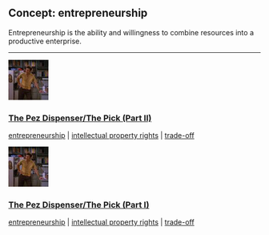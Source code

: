 ## Concept: entrepreneurship

Entrepreneurship is the ability and willingness to combine resources into a productive enterprise.

<hr>
<div class="clip-listing">
<img src="media/icons/pez_dispenser_pick_.jpg" alt="The Pez Dispenser/The Pick (Part II) icon">

### [The Pez Dispenser/The Pick (Part II)](../../clip/92/)

[entrepreneurship](/concept/entrepreneurship/) | [intellectual property rights](/concept/intellectual-property-rights/) | [trade-off](/concept/trade-off/)
</div>

<div class="clip-listing">
<img src="media/icons/pez_dispenser_pick.jpg" alt="The Pez Dispenser/The Pick (Part I) icon">

### [The Pez Dispenser/The Pick (Part I)](../../clip/91/)

[entrepreneurship](/concept/entrepreneurship/) | [intellectual property rights](/concept/intellectual-property-rights/) | [trade-off](/concept/trade-off/)
</div>


